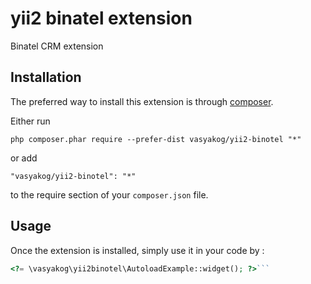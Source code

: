 yii2 binatel extension
======================
Binatel CRM extension

Installation
------------

The preferred way to install this extension is through [composer](http://getcomposer.org/download/).

Either run

```
php composer.phar require --prefer-dist vasyakog/yii2-binotel "*"
```

or add

```
"vasyakog/yii2-binotel": "*"
```

to the require section of your `composer.json` file.


Usage
-----

Once the extension is installed, simply use it in your code by  :

```php
<?= \vasyakog\yii2binotel\AutoloadExample::widget(); ?>```